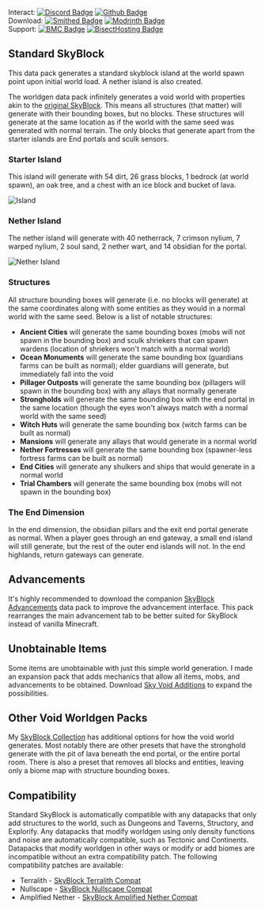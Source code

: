 Interact:	[![Discord Badge](https://img.shields.io/badge/_-Discord-black?logo=discord&logoColor=%235865F2&labelColor=black&color=%235865F2)](https://discord.gg/mzWSZuGatd)
[![Github Badge](https://img.shields.io/badge/_-GitHub-black?logo=github&logoColor=white&labelColor=%23181717&color=white&)](https://github.com/BluePsychoRanger/SkyBlock_Collection)  
Download: [![Smithed Badge](https://img.shields.io/badge/_-Smithed-black?logo=hackthebox&logoColor=%231b48c4&labelColor=black&color=%231b48c4)](https://smithed.net/packs/standard-skyblock)
[![Modrinth Badge](https://img.shields.io/badge/_-Modrinth-black?logo=modrinth&logoColor=%2300AF5C&labelColor=black&color=%2300AF5C)](https://modrinth.com/datapack/standard-skyblock)  
Support: [![BMC Badge](https://img.shields.io/badge/_%20-Buy%20Me%20a%20Coffee-black?logo=buymeacoffee&logoColor=%23FFDD00&labelColor=black&color=%23FFDD00)](https://bmc.link/bpr02)
[![BisectHosting Badge](https://img.shields.io/badge/Rent%20a%20Server-black?logo=bisecthosting&logoColor=%2306ddff&labelColor=%23030525&color=%2337e3f3)](https://www.bisecthosting.com/skyvoid)
## Standard SkyBlock
This data pack generates a standard skyblock island at the world spawn point upon initial world load. A nether island is also created. 

The worldgen data pack infinitely generates a void world with properties akin to the [original SkyBlock](https://skyblock.net/). This means all structures (that matter) will generate with their bounding boxes, but no blocks. These structures will generate at the same location as if the world with the same seed was generated with normal terrain. The only blocks that generate apart from the starter islands are End portals and sculk sensors.

### Starter Island
This island will generate with 54 dirt, 26 grass blocks, 1 bedrock (at world spawn), an oak tree, and a chest with an ice block and bucket of lava. 

![Island](https://raw.githubusercontent.com/BluePsychoRanger/SkyBlock_Collection/main/images/standard_main_island.jpg)

### Nether Island
The nether island will generate with 40 netherrack, 7 crimson nylium, 7 warped nylium, 2 soul sand, 2 nether wart, and 14 obsidian for the portal.

![Nether Island](https://raw.githubusercontent.com/BluePsychoRanger/SkyBlock_Collection/main/images/standard_nether_island.jpg)

### Structures
All structure bounding boxes will generate (i.e. no blocks will generate) at the same coordinates along with some entities as they would in a normal world with the same seed. Below is a list of notable structures:
- **Ancient Cities** will generate the same bounding boxes (mobs will not spawn in the bounding box) and sculk shriekers that can spawn wardens (location of shriekers won't match with a normal world)
- **Ocean Monuments** will generate the same bounding box (guardians farms can be built as normal); elder guardians will generate, but immediately fall into the void
- **Pillager Outposts** will generate the same bounding box (pillagers will spawn in the bounding box) with any allays that normally generate
- **Strongholds** will generate the same bounding box with the end portal in the same location (though the eyes won't always match with a normal world with the same seed)
- **Witch Huts** will generate the same bounding box (witch farms can be built as normal)
- **Mansions** will generate any allays that would generate in a normal world
- **Nether Fortresses** will generate the same bounding box (spawner-less fortress farms can be built as normal)
- **End Cities** will generate any shulkers and ships that would generate in a normal world
- **Trial Chambers** will generate the same bounding box (mobs will not spawn in the bounding box)

### The End Dimension
In the end dimension, the obsidian pillars and the exit end portal generate as normal. When a player goes through an end gateway, a small end island will still generate, but the rest of the outer end islands will not. In the end highlands, return gateways can generate.

## Advancements
It's highly recommended to download the companion [SkyBlock Advancements](https://smithed.net/packs/skyblock-advancements) data pack to improve the advancement interface. This pack rearranges the main advancement tab to be better suited for SkyBlock instead of vanilla Minecraft.

## Unobtainable Items
Some items are unobtainable with just this simple world generation. I made an expansion pack that adds mechanics that allow all items, mobs, and advancements to be obtained. Download [Sky Void Additions](https://smithed.net/packs/skyvoid_additions) to expand the possibilities.

## Other Void Worldgen Packs
My [SkyBlock Collection](https://github.com/BluePsychoRanger/SkyBlock_Collection) has additional options for how the void world generates. Most notably there are other presets that have the stronghold generate with the pit of lava beneath the end portal, or the entire portal room. There is also a preset that removes all blocks and entities, leaving only a biome map with structure bounding boxes. 

## Compatibility
Standard SkyBlock is automatically compatible with any datapacks that only add structures to the world, such as Dungeons and Taverns, Structory, and Explorify. Any datapacks that modify worldgen using only density functions and noise are automatically compatible, such as Tectonic and Continents. Datapacks that modify worldgen in other ways or modify or add biomes are incompatible without an extra compatibility patch. The following compatibility patches are available:
- Terralith - [SkyBlock Terralith Compat](https://smithed.net/packs/sky-void-terralith)
- Nullscape - [SkyBlock Nullscape Compat](https://smithed.net/packs/sky-void-nullscape)
- Amplified Nether - [SkyBlock Amplified Nether Compat](https://smithed.net/packs/sky-void-amplified-nether)
